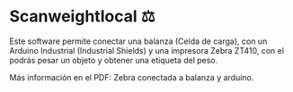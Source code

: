 # Scanweightlocal ⚖

Este software permite conectar una balanza (Celda de carga), con un Arduino Industrial (Industrial Shields) y una impresora Zebra ZT410, con el podrás pesar un objeto y obtener una etiqueta del peso.

Más información en el PDF: Zebra conectada a balanza y arduino.
